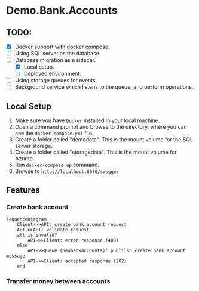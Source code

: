 # Demo.Bank.Accounts

## TODO:

- [x] Docker support with docker compose. 
- [ ] Using SQL server as the database.
- [ ] Database migration as a sidecar.
  - [x] Local setup.
  - [ ] Deployed environment.
- [ ] Using storage queues for events.
- [ ] Background service which listens to the queue, and perform operations.

## Local Setup

1. Make sure you have `Docker` installed in your local machine.
2. Open a command prompt and browse to the directory, where you can see the `docker-compose.yml` file.
3. Create a folder called "demodata". This is the mount volume for the SQL server storage.
4. Create a folder called "storagedata". This is the mount volume for Azurite.
5. Run `docker-compose up` command.
6. Browse to `http://localhost:8080/swagger`

## Features

### Create bank account

```mermaid
sequenceDiagram
    Client->>API: create bank account request
    API->>API: validate request
    alt is invalid?
        API->>Client: error response (400)
    else
        API->>Queue (newbankaccounts): publilsh create bank account message
        API->>Client: accepted response (202)
    end
```

### Transfer money between accounts
